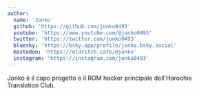 ```yaml
---
author:
  name: 'Jonko'
  github: 'https://github.com/jonko0493'
  youtube: 'https://www.youtube.com/@jonko0493'
  twitter: 'https://twitter.com/jonko0493'
  bluesky: 'https://bsky.app/profile/jonko.bsky.social'
  mastodon: 'https://eldritch.cafe/@jonko'
  instagram: 'https://instagram.com/jonko0493'
---
```


Jonko è il capo progetto e il ROM hacker principale dell'Haroohie Translation Club.